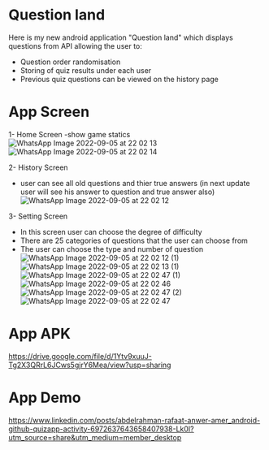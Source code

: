 # Question land 
Here is my new android application "Question land" which displays questions from API allowing the user to:
- Question order randomisation
- Storing of quiz results under each user
- Previous quiz questions can be viewed on the history page


# App Screen
1- Home Screen
 -show game statics 
![WhatsApp Image 2022-09-05 at 22 02 13](https://user-images.githubusercontent.com/55184522/188508209-6d65e13b-8168-4357-a2ea-7c19bdb846ba.jpeg)
![WhatsApp Image 2022-09-05 at 22 02 14](https://user-images.githubusercontent.com/55184522/188508291-04fa9cbd-1c99-432d-95b1-7e87e5d8ec0a.jpeg)


2- History Screen
 - user can see all old questions and thier true answers (in next update user will see his answer to question and true answer also)
![WhatsApp Image 2022-09-05 at 22 02 12](https://user-images.githubusercontent.com/55184522/188508434-9583d1da-76fe-42d1-92a2-d9a2082be0cf.jpeg)

3- Setting Screen
 - In this screen user can choose the degree of difficulty
 - There are 25 categories of questions that the user can choose from
 - The user can choose the type and number of question
![WhatsApp Image 2022-09-05 at 22 02 12 (1)](https://user-images.githubusercontent.com/55184522/188508653-1de6985c-3363-4bcb-a8ba-429a96bbf195.jpeg)
![WhatsApp Image 2022-09-05 at 22 02 13 (1)](https://user-images.githubusercontent.com/55184522/188508697-447a1f83-d0fd-4ed7-8d36-8b7be44a8bf7.jpeg)
![WhatsApp Image 2022-09-05 at 22 02 47 (1)](https://user-images.githubusercontent.com/55184522/188508706-47df68c1-3aa1-42b2-85eb-06bec8110d4a.jpeg)
![WhatsApp Image 2022-09-05 at 22 02 46](https://user-images.githubusercontent.com/55184522/188508717-118f9eae-a3cf-43cd-abbd-bfc087e686f8.jpeg)
![WhatsApp Image 2022-09-05 at 22 02 47 (2)](https://user-images.githubusercontent.com/55184522/188508735-82d5fe1d-a9ce-405a-ba82-45f96f897a86.jpeg)
![WhatsApp Image 2022-09-05 at 22 02 47](https://user-images.githubusercontent.com/55184522/188508752-b2e366af-772d-40db-901c-4b74d00e8fdd.jpeg)


# App APK
https://drive.google.com/file/d/1Ytv9xuuJ-Tg2X3QRrL6JCws5gjrY6Mea/view?usp=sharing

# App Demo
https://www.linkedin.com/posts/abdelrahman-rafaat-anwer-amer_android-github-quizapp-activity-6972637643658407938-Lk0I?utm_source=share&utm_medium=member_desktop
